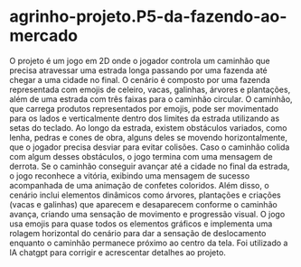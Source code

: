 # agrinho-projeto.P5-da-fazendo-ao-mercado
O projeto é um jogo em 2D onde o jogador controla um caminhão que precisa atravessar uma estrada longa passando por uma fazenda até chegar a uma cidade no final. O cenário é composto por uma fazenda representada com emojis de celeiro, vacas, galinhas, árvores e plantações, além de uma estrada com três faixas para o caminhão circular. O caminhão, que carrega produtos representados por emojis, pode ser movimentado para os lados e verticalmente dentro dos limites da estrada utilizando as setas do teclado. Ao longo da estrada, existem obstáculos variados, como lenha, pedras e cones de obra, alguns deles se movendo horizontalmente, que o jogador precisa desviar para evitar colisões. Caso o caminhão colida com algum desses obstáculos, o jogo termina com uma mensagem de derrota. Se o caminhão conseguir avançar até a cidade no final da estrada, o jogo reconhece a vitória, exibindo uma mensagem de sucesso acompanhada de uma animação de confetes coloridos. Além disso, o cenário inclui elementos dinâmicos como árvores, plantações e criações (vacas e galinhas) que aparecem e desaparecem conforme o caminhão avança, criando uma sensação de movimento e progressão visual. O jogo usa emojis para quase todos os elementos gráficos e implementa uma rolagem horizontal do cenário para dar a sensação de deslocamento enquanto o caminhão permanece próximo ao centro da tela. Foi utilizado a IA chatgpt para corrigir e acrescentar detalhes ao projeto.
